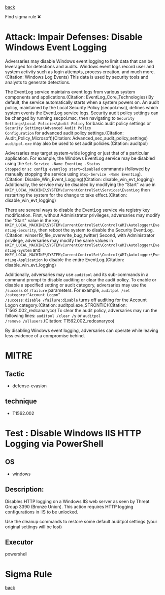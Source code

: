 
[back](../index.md)

Find sigma rule :x: 

# Attack: Impair Defenses: Disable Windows Event Logging 

Adversaries may disable Windows event logging to limit data that can be leveraged for detections and audits. Windows event logs record user and system activity such as login attempts, process creation, and much more.(Citation: Windows Log Events) This data is used by security tools and analysts to generate detections.

The EventLog service maintains event logs from various system components and applications.(Citation: EventLog_Core_Technologies) By default, the service automatically starts when a system powers on. An audit policy, maintained by the Local Security Policy (secpol.msc), defines which system events the EventLog service logs. Security audit policy settings can be changed by running secpol.msc, then navigating to <code>Security Settings\Local Policies\Audit Policy</code> for basic audit policy settings or <code>Security Settings\Advanced Audit Policy Configuration</code> for advanced audit policy settings.(Citation: Audit_Policy_Microsoft)(Citation: Advanced_sec_audit_policy_settings) <code>auditpol.exe</code> may also be used to set audit policies.(Citation: auditpol)

Adversaries may target system-wide logging or just that of a particular application. For example, the Windows EventLog service may be disabled using the <code>Set-Service -Name EventLog -Status Stopped</code> or <code>sc config eventlog start=disabled</code> commands (followed by manually stopping the service using <code>Stop-Service  -Name EventLog</code>).(Citation: Disable_Win_Event_Logging)(Citation: disable_win_evt_logging) Additionally, the service may be disabled by modifying the “Start” value in <code>HKEY_LOCAL_MACHINE\SYSTEM\CurrentControlSet\Services\EventLog</code> then restarting the system for the change to take effect.(Citation: disable_win_evt_logging)

There are several ways to disable the EventLog service via registry key modification. First, without Administrator privileges, adversaries may modify the "Start" value in the key <code>HKEY_LOCAL_MACHINE\SYSTEM\CurrentControlSet\Control\WMI\Autologger\EventLog-Security</code>, then reboot the system to disable the Security EventLog.(Citation: winser19_file_overwrite_bug_twitter) Second, with Administrator privilege, adversaries may modify the same values in <code>HKEY_LOCAL_MACHINE\SYSTEM\CurrentControlSet\Control\WMI\Autologger\EventLog-System</code> and <code>HKEY_LOCAL_MACHINE\SYSTEM\CurrentControlSet\Control\WMI\Autologger\EventLog-Application</code> to disable the entire EventLog.(Citation: disable_win_evt_logging)

Additionally, adversaries may use <code>auditpol</code> and its sub-commands in a command prompt to disable auditing or clear the audit policy. To enable or disable a specified setting or audit category, adversaries may use the <code>/success</code> or <code>/failure</code> parameters. For example, <code>auditpol /set /category:”Account Logon” /success:disable /failure:disable</code> turns off auditing for the Account Logon category.(Citation: auditpol.exe_STRONTIC)(Citation: T1562.002_redcanaryco) To clear the audit policy, adversaries may run the following lines: <code>auditpol /clear /y</code> or <code>auditpol /remove /allusers</code>.(Citation: T1562.002_redcanaryco)

By disabling Windows event logging, adversaries can operate while leaving less evidence of a compromise behind.

# MITRE
## Tactic
  - defense-evasion


## technique
  - T1562.002


# Test : Disable Windows IIS HTTP Logging via PowerShell
## OS
  - windows


## Description:
Disables HTTP logging on a Windows IIS web server as seen by Threat Group 3390 (Bronze Union).
This action requires HTTP logging configurations in IIS to be unlocked.

Use the cleanup commands to restore some default auditpol settings (your original settings will be lost)


## Executor
powershell

# Sigma Rule


[back](../index.md)
